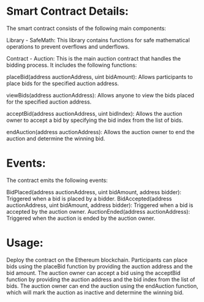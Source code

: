 # Smart Contract Details:
The smart contract consists of the following main components:

Library - SafeMath: This library contains functions for safe mathematical operations to prevent overflows and underflows.

Contract - Auction: This is the main auction contract that handles the bidding process. It includes the following functions:

placeBid(address auctionAddress, uint bidAmount): Allows participants to place bids for the specified auction address.

viewBids(address auctionAddress): Allows anyone to view the bids placed for the specified auction address.

acceptBid(address auctionAddress, uint bidIndex): Allows the auction owner to accept a bid by specifying the bid index from the list of bids.

endAuction(address auctionAddress): Allows the auction owner to end the auction and determine the winning bid.

# Events:
The contract emits the following events:

BidPlaced(address auctionAddress, uint bidAmount, address bidder): Triggered when a bid is placed by a bidder.
BidAccepted(address auctionAddress, uint bidAmount, address bidder): Triggered when a bid is accepted by the auction owner.
AuctionEnded(address auctionAddress): Triggered when the auction is ended by the auction owner.

# Usage:

Deploy the contract on the Ethereum blockchain.
Participants can place bids using the placeBid function by providing the auction address and the bid amount.
The auction owner can accept a bid using the acceptBid function by providing the auction address and the bid index from the list of bids.
The auction owner can end the auction using the endAuction function, which will mark the auction as inactive and determine the winning bid.
